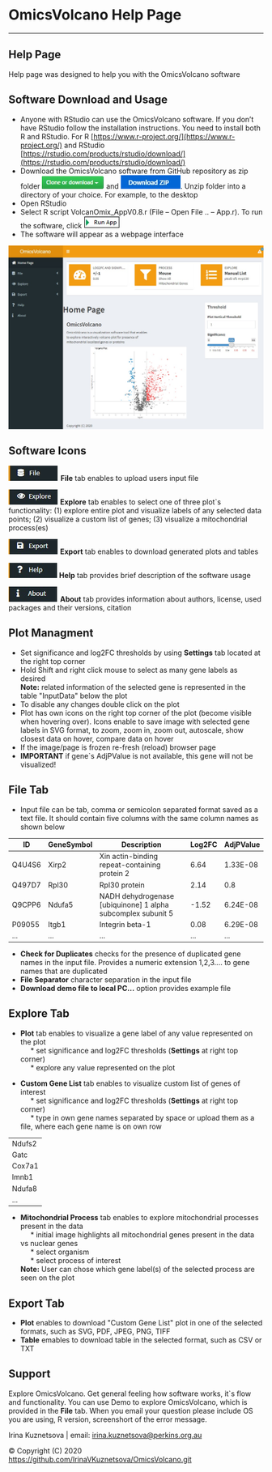 # OmicsVolcano Help Page


------  
Help Page  
------
Help page was designed to help you with the OmicsVolcano software

Software Download and Usage
------
* Anyone with RStudio can use the OmicsVolcano software. If you don’t have RStudio follow the installation instructions. You need to install both R and RStudio. For R [https://www.r-project.org/](https://www.r-project.org/) and RStudio [https://rstudio.com/products/rstudio/download/](https://rstudio.com/products/rstudio/download/)  
* Download the OmicsVolcano software from GitHub repository as zip folder ![tab](https://github.com/IrinaVKuznetsova/OmicsVolcano/blob/master/docs/images/GitHubDownloadIcon_image.jpg) and  ![tab](https://github.com/IrinaVKuznetsova/OmicsVolcano/blob/master/docs/images/GitHubDownloadZIPIcon_image.jpg).  Unzip folder into a directory of your choice. For example, to the desktop  
* Open RStudio   
* Select R script VolcanOmix_AppV0.8.r (File – Open File ..  – App.r). To run the software, click  ![Run App](https://github.com/IrinaVKuznetsova/OmicsVolcano/blob/master/docs/images/RunApp_image.jpg)  
* The software will appear as a webpage interface  

<img align="center" src="https://github.com/IrinaVKuznetsova/OmicsVolcano/blob/master/docs/images/AppLook_image.jpg">   


Software Icons  
------
  ![tab](https://github.com/IrinaVKuznetsova/OmicsVolcano/blob/master/docs/images/FileTabIcon_image.jpg)  **File** tab enables to upload users  input file      

  ![tab](https://github.com/IrinaVKuznetsova/OmicsVolcano/blob/master/docs/images/ExploreIcon_image.jpg)  **Explore** tab enables to select one of three plot`s functionality: (1) explore entire plot and visualize labels of any selected data points; (2) visualize a custom list of genes; (3) visualize a mitochondrial process(es)   

  ![tab](https://github.com/IrinaVKuznetsova/OmicsVolcano/blob/master/docs/images/ExportIcon_image.jpg)  **Export** tab enables to download generated plots and tables   

  ![tab](https://github.com/IrinaVKuznetsova/OmicsVolcano/blob/master/docs/images/HelpIcon_image.jpg)  **Help** tab provides brief description of the software usage     

  ![tab](https://github.com/IrinaVKuznetsova/OmicsVolcano/blob/master/docs/images/AboutIcon_image.jpg)  **About** tab provides information about authors, license, used packages and their versions, citation   


Plot Managment  
------
* Set significance and log2FC thresholds by using **Settings** tab located at the right top corner      
* Hold Shift and right click mouse to select as many gene labels as desired   
**Note:** related information of the selected gene is represented in the table "InputData" below the plot   
* To disable any changes double click on the plot   
* Plot has own icons on the right top corner of the plot (become visible when hovering over). Icons enable to save image with selected gene labels in SVG format, to zoom, zoom in, zoom out, autoscale, show closest data on hover, compare data on hover  
* If the image/page is frozen re-fresh (reload) browser page  
* **IMPORTANT** if gene`s AdjPValue is not available, this gene will not be visualized! 
  
  
  
File Tab
------  
* Input file can be tab, comma or semicolon separated format saved as a text file. It should contain five columns with the same column names as shown below  

| ID | GeneSymbol | Description | Log2FC | AdjPValue
| - | - | - | - | - | 
Q4U4S6 | Xirp2 | Xin actin-binding repeat-containing protein 2 | 6.64 | 1.33E-08
Q497D7 | Rpl30 | Rpl30 protein | 2.14 | 0.8
Q9CPP6 | Ndufa5 | NADH dehydrogenase [ubiquinone] 1 alpha subcomplex subunit 5 | -1.52 | 6.24E-08
P09055 | Itgb1 | Integrin beta-1 | 0.08 | 6.29E-08
... | ... | ... | ... | ...

* **Check for Duplicates** checks for the presence of duplicated gene names in the input file. Provides a numeric extension 1,2,3.... to gene names that are duplicated  
* **File Separator** character separation in the input file  
* **Download demo file to local PC...** option provides example file  


 
Explore Tab 
------
* **Plot** tab enables to visualize a gene label of any value represented on the plot  
&nbsp;&nbsp;&nbsp;&nbsp; * set significance and log2FC thresholds (**Settings** at right top corner)      
&nbsp;&nbsp;&nbsp;&nbsp; * explore any value represented on the plot

 
* **Custom Gene List** tab enables to visualize custom list of genes of interest   
&nbsp;&nbsp;&nbsp;&nbsp; * set significance and log2FC thresholds (**Settings** at right top corner)     
&nbsp;&nbsp;&nbsp;&nbsp; * type in own gene names separated by space or upload them as a file, where each gene name is on own row  

||
| - | 
| Ndufs2 |
| Gatc |
| Cox7a1 |
| lmnb1 |
| Ndufa8 |
| ... |  


* **Mitochondrial Process** tab enables to explore mitochondrial processes present in the data  
&nbsp;&nbsp;&nbsp;&nbsp; * initial image highlights all mitochondrial genes present in the data vs nuclear genes  
&nbsp;&nbsp;&nbsp;&nbsp; * select organism  
&nbsp;&nbsp;&nbsp;&nbsp; * select process of interest  
**Note:** User can chose which gene label(s) of the selected process are seen on the plot    
 

 
Export Tab
------
* **Plot** enables to download "Custom Gene List" plot in one of the selected formats, such as SVG, PDF, JPEG, PNG, TIFF  
* **Table** emables to download table in the selected format, such as CSV or TXT  



Support
------
Explore OmicsVolcano. Get general feeling how software works, it`s flow and functionality. You can use Demo to explore OmicsVolcano, which is provided in the **File** tab.
When you email your question please include OS you are using, R version, screenshort of the error message.

Irina Kuznetsova | email: irina.kuznetsova@perkins.org.au  
 
© Copyright (C) 2020  
https://github.com/IrinaVKuznetsova/OmicsVolcano.git  








